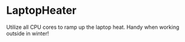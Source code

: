 LaptopHeater
============
Utilize all CPU cores to ramp up the laptop heat. Handy when working outside in winter!
